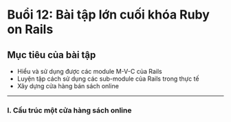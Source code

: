 # Buổi 12: Bài tập lớn cuối khóa Ruby on Rails

## Mục tiêu của bài tập 
 - Hiểu và sử dụng được các module M-V-C của Rails
 - Luyện tập cách sử dụng các sub-module của Rails trong thực tế
 - Xây dựng cửa hàng bán sách online 

-----

### I. Cấu trúc một cửa hàng sách online 
 

